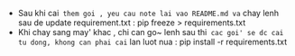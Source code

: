 
- Sau khi cai` them goi , yeu cau note lai vao README.md va` chay lenh sau de
update requirement.txt
	: pip freeze > requirements.txt
- Khi chay sang may' khac , chi can go~ lenh sau thi` cac goi' se dc cai tu dong,
 khong can phai cai` lan luot nua
	: pip install -r requirements.txt
